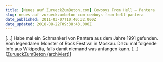 ```yaml
---
title: [Neues auf ZurueckZumBeton.com] Cowboys From Hell — Pantera
slug: neues-auf-zurueckzumbeton-com-cowboys-from-hell-pantera
date_published: 2011-03-07T10:40:32.000Z
date_updated: 2018-08-22T09:38:43.000Z
---
```


[...] Habe mal ein Schmankerl von Pan­tera aus dem Jahre 1991 gefun­den.  Vom leg­endären Mon­ster of Rock Fes­ti­val in Moskau. Dazu mal  fol­gende Info aus Wikipedia, falls damit nie­mand was anfangen kann. [...] [[ZurueckZumBeton (archiviert)](http://web.archive.org/web/20110320002607/http://zurueckzumbeton.com:80/2011/03/06/cowboys-from-hell-pantera)]

